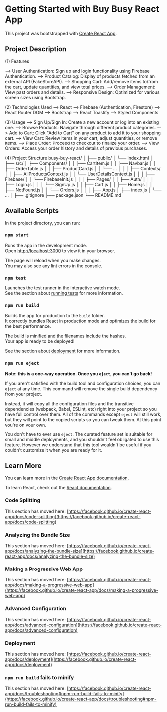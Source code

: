 # Getting Started with Buy Busy React App

This project was bootstrapped with [Create React App](https://github.com/facebook/create-react-app).

## Project Description
(1) Features

--> User Authentication: Sign up and login functionality using Firebase Authentication.
--> Product Catalog: Display of products fetched from an external API (FakeStoreAPI).
--> Shopping Cart: Add/remove items to/from the cart, update quantities, and view total prices.
--> Order Management: View past orders and details.
--> Responsive Design: Optimized for various screen sizes using Bootstrap.

(2) Technologies Used
--> React
--> Firebase (Authentication, Firestore)
--> React Router DOM
--> Bootstrap
--> React Toastify
--> Styled Components

(3) Usage
--> Sign Up/Sign In: Create a new account or log into an existing one.
--> Browse Products: Navigate through different product categories.
--> Add to Cart: Click "Add to Cart" on any product to add it to your shopping cart.
--> View Cart: Review items in your cart, adjust quantities, or remove items.
--> Place Order: Proceed to checkout to finalize your order.
--> View Orders: Access your order history and details of previous purchases.

(4) Project Structure 
busy-buy-react/
│
├── public/
│   └── index.html
│
├── src/
│   ├── Components/
│   │   ├── CartItem.js
│   │   ├── Navbar.js
│   │   ├── OrderTable.js
│   │   ├── ProductCard.js
│   │   └── ...
│   │
│   ├── Contexts/
│   │   ├── AllProductsContext.js
│   │   └── UserDetailsContext.js
│   │
│   ├── Firebase/
│   │   └── FirebaseInit.js
│   │
│   ├── Pages/
│   │   ├── Auth/
│   │   │   ├── Login.js
│   │   │   └── SignUp.js
│   │   ├── Cart.js
│   │   ├── Home.js
│   │   ├── NotFound.js
│   │   └── Orders.js
│   │
│   ├── App.js
│   ├── index.js
│   └── ...
│
├── .gitignore
├── package.json
└── README.md

## Available Scripts

In the project directory, you can run:

### `npm start`

Runs the app in the development mode.\
Open [http://localhost:3000](http://localhost:3000) to view it in your browser.

The page will reload when you make changes.\
You may also see any lint errors in the console.

### `npm test`

Launches the test runner in the interactive watch mode.\
See the section about [running tests](https://facebook.github.io/create-react-app/docs/running-tests) for more information.

### `npm run build`

Builds the app for production to the `build` folder.\
It correctly bundles React in production mode and optimizes the build for the best performance.

The build is minified and the filenames include the hashes.\
Your app is ready to be deployed!

See the section about [deployment](https://facebook.github.io/create-react-app/docs/deployment) for more information.

### `npm run eject`

**Note: this is a one-way operation. Once you `eject`, you can't go back!**

If you aren't satisfied with the build tool and configuration choices, you can `eject` at any time. This command will remove the single build dependency from your project.

Instead, it will copy all the configuration files and the transitive dependencies (webpack, Babel, ESLint, etc) right into your project so you have full control over them. All of the commands except `eject` will still work, but they will point to the copied scripts so you can tweak them. At this point you're on your own.

You don't have to ever use `eject`. The curated feature set is suitable for small and middle deployments, and you shouldn't feel obligated to use this feature. However we understand that this tool wouldn't be useful if you couldn't customize it when you are ready for it.

## Learn More

You can learn more in the [Create React App documentation](https://facebook.github.io/create-react-app/docs/getting-started).

To learn React, check out the [React documentation](https://reactjs.org/).

### Code Splitting

This section has moved here: [https://facebook.github.io/create-react-app/docs/code-splitting](https://facebook.github.io/create-react-app/docs/code-splitting)

### Analyzing the Bundle Size

This section has moved here: [https://facebook.github.io/create-react-app/docs/analyzing-the-bundle-size](https://facebook.github.io/create-react-app/docs/analyzing-the-bundle-size)

### Making a Progressive Web App

This section has moved here: [https://facebook.github.io/create-react-app/docs/making-a-progressive-web-app](https://facebook.github.io/create-react-app/docs/making-a-progressive-web-app)

### Advanced Configuration

This section has moved here: [https://facebook.github.io/create-react-app/docs/advanced-configuration](https://facebook.github.io/create-react-app/docs/advanced-configuration)

### Deployment

This section has moved here: [https://facebook.github.io/create-react-app/docs/deployment](https://facebook.github.io/create-react-app/docs/deployment)

### `npm run build` fails to minify

This section has moved here: [https://facebook.github.io/create-react-app/docs/troubleshooting#npm-run-build-fails-to-minify](https://facebook.github.io/create-react-app/docs/troubleshooting#npm-run-build-fails-to-minify)
